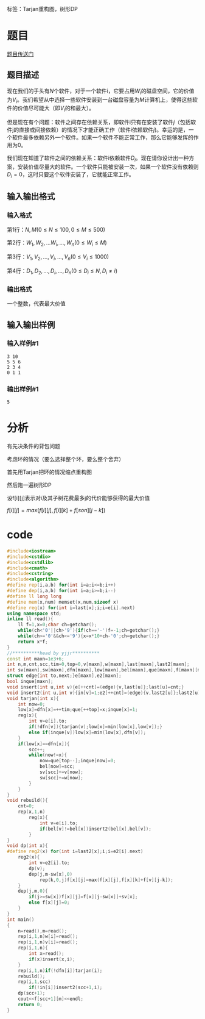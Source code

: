 ﻿标签：Tarjan重构图，树形DP

# 题目

[题目传送门](https://www.luogu.org/problemnew/show/P2515)

## 题目描述

现在我们的手头有$N$个软件，对于一个软件i，它要占用$W_i$的磁盘空间，它的价值为$V_i$。我们希望从中选择一些软件安装到一台磁盘容量为$M$计算机上，使得这些软件的价值尽可能大（即$V_i$的和最大）。

但是现在有个问题：软件之间存在依赖关系，即软件i只有在安装了软件$j$（包括软件j的直接或间接依赖）的情况下才能正确工作（软件$i$依赖软件$j$)。幸运的是，一个软件最多依赖另外一个软件。如果一个软件不能正常工作，那么它能够发挥的作用为$0$。


我们现在知道了软件之间的依赖关系：软件i依赖软件$D_i$。现在请你设计出一种方案，安装价值尽量大的软件。一个软件只能被安装一次，如果一个软件没有依赖则$D_i=0$，这时只要这个软件安装了，它就能正常工作。


## 输入输出格式
### 输入格式

第1行：$N,M(0\leq N\leq 100, 0\leq M\leq 500)$

第2行：$W_1,W_2, ... W_i, ..., W_n (0\leq W_i\leq M)$

第3行：$V_1, V_2, ..., V_i, ..., V_n  (0\leq V_i\leq 1000)$

第4行：$D_1, D_2, ..., D_i, ..., D_n (0\leq D_i\leq N, D_i≠i)$


### 输出格式
一个整数，代表最大价值


## 输入输出样例
### 输入样例#1
```
3 10
5 5 6
2 3 4
0 1 1
```
### 输出样例#1
```
5
```

# 分析

有先决条件的背包问题

考虑环的情况（要么选择整个环，要么整个舍弃）

首先用Tarjan把环的情况缩点重构图

然后跑一遍树形DP

设f[i][j]表示对i及其子树花费最多j的代价能够获得的最大价值

$f[i][j]=max(f[i][j], f[i][k]+f[son][j-k])$

# code
```cpp
#include<iostream>
#include<cstdio>
#include<cstdlib>
#include<cmath>
#include<cstring>
#include<algorithm>
#define rep(i,a,b) for(int i=a;i<=b;i++)
#define dep(i,a,b) for(int i=a;i>=b;i--)
#define ll long long
#define mem(x,num) memset(x,num,sizeof x)
#define reg(x) for(int i=last[x];i;i=e[i].next)
using namespace std;
inline ll read(){
	ll f=1,x=0;char ch=getchar();
	while(ch<'0'||ch>'9'){if(ch=='-')f=-1;ch=getchar();}
	while(ch>='0'&&ch<='9'){x=x*10+ch-'0';ch=getchar();}
	return x*f;
}
//**********head by yjjr**********
const int maxn=1e3+6;
int n,m,cnt,scc,tim=0,top=0,v[maxn],w[maxn],last[maxn],last2[maxn];
int sv[maxn],sw[maxn],dfn[maxn],low[maxn],bel[maxn],que[maxn],f[maxn][maxn],in[maxn];
struct edge{int to,next;}e[maxn],e2[maxn];
bool inque[maxn];
void insert(int u,int v){e[++cnt]=(edge){v,last[u]};last[u]=cnt;}
void insert2(int u,int v){in[v]=1;e2[++cnt]=(edge){v,last2[u]};last2[u]=cnt;}
void tarjan(int x){
	int now=0;
	low[x]=dfn[x]=++tim;que[++top]=x;inque[x]=1;
	reg(x){
		int v=e[i].to;
		if(!dfn[v]){tarjan(v);low[x]=min(low[x],low[v]);}
		else if(inque[v])low[x]=min(low[x],dfn[v]);
	}
	if(low[x]==dfn[x]){
		scc++;
		while(now!=x){
			now=que[top--];inque[now]=0;
			bel[now]=scc;
			sv[scc]+=v[now];
			sw[scc]+=w[now];
		}
	}
}
void rebuild(){
	cnt=0;
	rep(x,1,n)
		reg(x){
			int v=e[i].to;
			if(bel[v]!=bel[x])insert2(bel[x],bel[v]);
		}
}
void dp(int x){
#define reg2(x) for(int i=last2[x];i;i=e2[i].next) 
	reg2(x){
		int v=e2[i].to;
		dp(v);
		dep(j,m-sw[x],0)
			rep(k,0,j)f[x][j]=max(f[x][j],f[x][k]+f[v][j-k]);
	}
	dep(j,m,0){
		if(j>=sw[x])f[x][j]=f[x][j-sw[x]]+sv[x];
		else f[x][j]=0;
	}
}
int main()
{
	n=read(),m=read();
	rep(i,1,n)w[i]=read();
	rep(i,1,n)v[i]=read();
	rep(i,1,n){
		int x=read();
		if(x)insert(x,i);
	}
	rep(i,1,n)if(!dfn[i])tarjan(i);
	rebuild();
	rep(i,1,scc)
		if(!in[i])insert2(scc+1,i);
	dp(scc+1);
	cout<<f[scc+1][m]<<endl;
	return 0;
}
```
